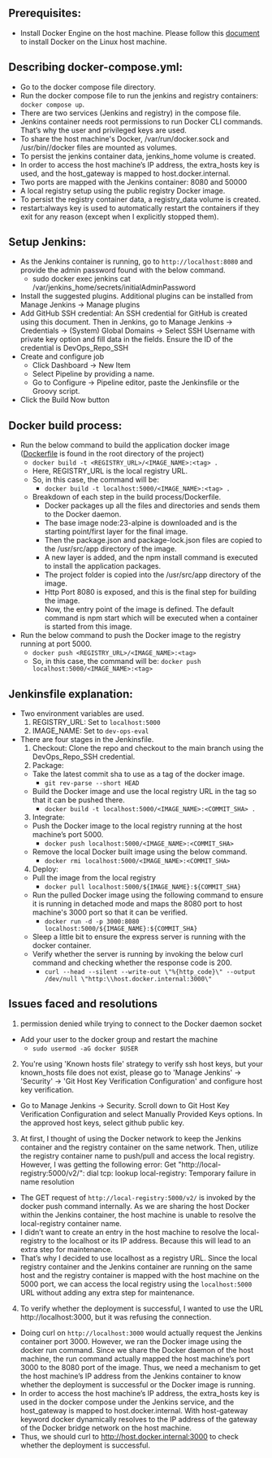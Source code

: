 ## Prerequisites:
- Install Docker Engine on the host machine. Please follow this [document](https://docs.docker.com/engine/install/ubuntu/#install-using-the-repository) to install Docker on the Linux host machine.

## Describing docker-compose.yml:
- Go to the docker compose file directory.
- Run the docker compose file to run the jenkins and registry containers: `docker compose up`.
- There are two services (Jenkins and registry) in the compose file.
- Jenkins container needs root permissions to run Docker CLI commands. That’s why the user and privileged keys are used.
- To share the host machine's Docker, /var/run/docker.sock and /usr/bin//docker files are mounted as volumes.
- To persist the jenkins container data, jenkins_home volume is created.
- In order to access the host machine’s IP address, the extra_hosts key is used, and the host_gateway is mapped to host.docker.internal.
- Two ports are mapped with the Jenkins container: 8080 and 50000
- A local registry setup using the public registry Docker image.
- To persist the registry container data, a registry_data volume is created.
- restart:always key is used to automatically restart the containers if they exit for any reason (except when I explicitly stopped them).

## Setup Jenkins:
- As the Jenkins container is running, go to `http://localhost:8080` and provide the admin password found with the below command.
  - sudo docker exec jenkins cat /var/jenkins_home/secrets/initialAdminPassword
- Install the suggested plugins. Additional plugins can be installed from Manage Jenkins -> Manage plugins
- Add GitHub SSH credential: An SSH credential for GitHub is created using this document. Then in Jenkins, go to Manage Jenkins -> Credentials -> (System) Global Domains -> Select SSH Username with private key option and fill data in the fields. Ensure the ID of the credential is DevOps_Repo_SSH
- Create and configure job
  - Click Dashboard -> New Item
  - Select Pipeline by providing a name.
  - Go to Configure -> Pipeline editor, paste the Jenkinsfile or the Groovy script.
- Click the Build Now button

## Docker build process:
- Run the below command to build the application docker image ([Dockerfile](https://github.com/mustafizEnosis/node-express-hello-devfile-no-dockerfile/blob/main/Dockerfile) is found in the root directory of the project)
    - `docker build -t <REGISTRY_URL>/<IMAGE_NAME>:<tag> .`
    - Here, REGISTRY_URL is the local registry URL.
    - So, in this case, the command will be:
      - `docker build -t localhost:5000/<IMAGE_NAME>:<tag> .`
    - Breakdown of each step in the build process/Dockerfile.
      - Docker packages up all the files and directories and sends them to the Docker daemon.
      - The base image node:23-alpine is downloaded and is the starting point/first layer for the final image.
      - Then the package.json and package-lock.json files are copied to the /usr/src/app directory of the image.
      - A new layer is added, and the npm install command is executed to install the application packages.
      - The project folder is copied into the /usr/src/app directory of the image.
      - Http Port 8080 is exposed, and this is the final step for building the image.
      - Now, the entry point of the image is defined. The default command is npm start which will be executed when a container is started from this image.
- Run the below command to push the Docker image to the registry running at port 5000.
  - `docker push <REGISTRY_URL>/<IMAGE_NAME>:<tag>`
  - So, in this case, the command will be: `docker push localhost:5000/<IMAGE_NAME>:<tag>`

## Jenkinsfile explanation: 
- Two environment variables are used.
  1. REGISTRY_URL: Set to `localhost:5000`
  2. IMAGE_NAME: Set to `dev-ops-eval`
- There are four stages in the Jenkinsfile.
  1. Checkout: Clone the repo and checkout to the main branch using the DevOps_Repo_SSH credential.
  2. Package:
    - Take the latest commit sha to use as a tag of the docker image.
      - `git rev-parse --short HEAD`
    - Build the Docker image and use the local registry URL in the tag so that it can be pushed there.
      - `docker build -t localhost:5000/<IMAGE_NAME>:<COMMIT_SHA> .`
  3. Integrate:
    - Push the Docker image to the local registry running at the host machine’s port 5000.
      - `docker push localhost:5000/<IMAGE_NAME>:<COMMIT_SHA>`
    - Remove the local Docker built image using the below command.
      - `docker rmi localhost:5000/<IMAGE_NAME>:<COMMIT_SHA>`
  4. Deploy:
    - Pull the image from the local registry
      - `docker pull localhost:5000/${IMAGE_NAME}:${COMMIT_SHA}`
    - Run the pulled Docker image using the following command to ensure it is running in detached mode and maps the 8080 port to host machine's 3000 port so that it can be verified.
      - `docker run -d -p 3000:8080 localhost:5000/${IMAGE_NAME}:${COMMIT_SHA}`
    - Sleep a little bit to ensure the express server is running with the docker container.
    - Verify whether the server is running by invoking the below curl command and checking whether the response code is 200.
      - `curl --head --silent --write-out \"%{http_code}\" --output /dev/null \"http:\\host.docker.internal:3000\"`

## Issues faced and resolutions
1. permission denied while trying to connect to the Docker daemon socket
  - Add your user to the docker group and restart the machine
    - `sudo usermod -aG docker $USER`
2. You're using 'Known hosts file' strategy to verify ssh host keys, but your known_hosts file does not exist, please go to 'Manage Jenkins' -> 'Security' -> 'Git Host Key Verification Configuration' and configure host key verification.
  - Go to Manage Jenkins -> Security. Scroll down to Git Host Key Verification Configuration and select Manually Provided Keys options. In the approved host keys, select github public key.
3. At first, I thought of using the Docker network to keep the Jenkins container and the registry container on the same network. Then, utilize the registry container name to push/pull and access the local registry. However, I was getting the following error: Get "http://local-registry:5000/v2/": dial tcp: lookup local-registry: Temporary failure in name resolution
  - The GET request of `http://local-registry:5000/v2/` is invoked by the docker push command internally. As we are sharing the host Docker within the Jenkins container, the host machine is unable to resolve the local-registry container name.
  - I didn’t want to create an entry in the host machine to resolve the local-registry to the localhost or its IP address. Because this will lead to an extra step for maintenance.
  - That’s why I decided to use localhost as a registry URL. Since the local registry container and the Jenkins container are running on the same host and the registry container is mapped with the host machine on the 5000 port, we can access the local registry using the `localhost:5000` URL without adding any extra step for maintenance.
4. To verify whether the deployment is successful, I wanted to use the URL http://localhost:3000, but it was refusing the connection.
  - Doing curl on `http://localhost:3000` would actually request the Jenkins container port 3000. However, we ran the Docker image using the docker run command. Since we share the Docker daemon of the host machine, the run command actually mapped the host machine’s port 3000 to the 8080 port of the image. Thus, we need a mechanism to get the host machine’s IP address from the Jenkins container to know whether the deployment is successful or the Docker image is running.
  - In order to access the host machine’s IP address, the extra_hosts key is used in the docker compose under the Jenkins service, and the host_gateway is mapped to host.docker.internal. With host-gateway keyword docker dynamically resolves to the IP address of the gateway of the Docker bridge network on the host machine.
  - Thus, we should curl to http://host.docker.internal:3000 to check whether the deployment is successful.

